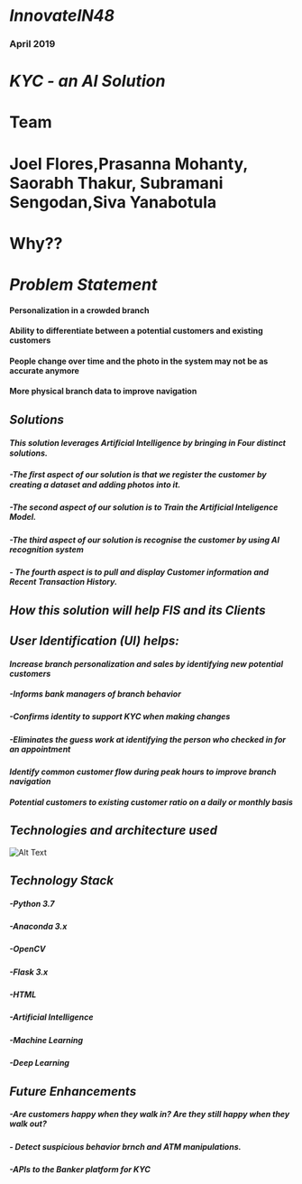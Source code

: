# _*InnovateIN48*_  
### April 2019
# _*KYC - an AI Solution*_ 




# Team
# Joel Flores,Prasanna Mohanty, Saorabh Thakur, Subramani Sengodan,Siva Yanabotula




# Why?? 
# _*Problem Statement*_

#### Personalization in a crowded branch 
#### Ability to differentiate between a potential customers and existing customers 
#### People change over time and the photo in the system may not be as accurate anymore 
#### More physical branch data to improve navigation


## _*Solutions*_

#### _*This solution leverages Artiﬁcial Intelligence by bringing in Four distinct solutions.*_ 
##### -The ﬁrst aspect of our solution is that we register the customer by creating a dataset and adding photos into it. 
##### -The second aspect of our solution is to Train the Artificial Inteligence Model.
##### -The third aspect of our solution is recognise the customer by using AI recognition system 
##### - The fourth aspect is to pull and display Customer information and Recent Transaction History. 

## _*How this solution will help FIS and its Clients*_

##  _*User Identification (UI) helps:*_
#### _*Increase branch personalization and sales by identifying new potential customers*_ 
##### -Informs bank managers of branch behavior
##### -Confirms identity to support KYC when making changes
##### -Eliminates the guess work at identifying the person who checked in for an appointment
#### _*Identify common customer flow during peak hours to improve branch navigation*_
#### _*Potential customers to existing customer ratio on a daily or monthly basis*_

## _*Technologies and architecture used*_

 ![Alt Text](https://innovateaiblob.blob.core.windows.net/images48/Slide9.JPG) 

## _*Technology Stack*_

##### -Python 3.7
##### -Anaconda 3.x
##### -OpenCV 
##### -Flask 3.x
##### -HTML
##### -Artificial Intelligence
##### -Machine Learning 
##### -Deep Learning

## _*Future Enhancements*_

##### -Are customers happy when they walk in? Are they still happy when they walk out?
##### - Detect suspicious behavior brnch and ATM manipulations. 
##### -APIs to the Banker platform for KYC




